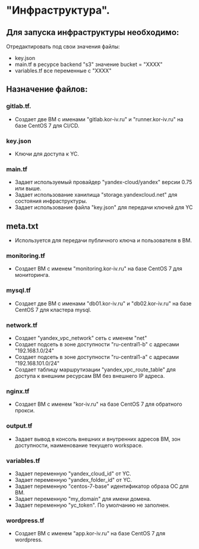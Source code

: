 # "Инфраструктура".

## Для запуска инфраструктуры необходимо:
Отредактировать под свои значения файлы:
* key.json
* main.tf в ресурсе backend "s3" значение bucket = "ХХХХ"
* variables.tf все переменные с "ХХХХ"

## Назначение файлов:
### gitlab.tf.
* Создает две ВМ с именами "gitlab.kor-iv.ru" и "runner.kor-iv.ru" на базе CentOS 7 для CI/CD.
### key.json
* Ключи для доступа к YC.
### main.tf
* Задает используемый провайдер "yandex-cloud/yandex" версии 0.75 или выше.
* Задает использование ханилища "storage.yandexcloud.net" для состояния инфраструктуры. 
* Задает использование файла "key.json" для передачи ключей для YC
## meta.txt
* Используется для передачи публичного ключа и пользователя в ВМ.
### monitoring.tf
* Создает ВМ с именем "monitoring.kor-iv.ru" на базе CentOS 7 для мониторинга.
### mysql.tf
* Создает две ВМ с именами "db01.kor-iv.ru" и "db02.kor-iv.ru" на базе CentOS 7 для кластера mysql.
### network.tf
* Создает "yandex_vpc_network" сеть с именем "net"
* Создает подсеть в зоне доступности "ru-central1-b" с адресами "192.168.1.0/24"
* Создает подсеть в зоне доступности "ru-central1-a" с адресами "192.168.101.0/24"
* Создает таблицу маршрутизации "yandex_vpc_route_table" для доступа к внешним ресурсам ВМ без внешнего IP адреса.
### nginx.tf
* Создает ВМ с именем "kor-iv.ru" на базе CentOS 7 для обратного прокси.
### output.tf
* Задает вывод в консоль внешних и внутренних адресов ВМ, зон доступности, наименование текущего workspace.
### variables.tf
* Задает переменную "yandex_cloud_id" от YC.
* Задает переменную "yandex_folder_id" от YC.
* Задает переменную "centos-7-base" идентификатор образа ОС для ВМ.
* Задает переменную "my_domain" для имени домена.
* Задает переменную "yc_token". По умолчанию не заполнен.
### wordpress.tf
* Создает ВМ с именем "app.kor-iv.ru" на базе CentOS 7 для wordpress.

 
